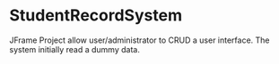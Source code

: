 # StudentRecordSystem


JFrame Project allow user/administrator to CRUD a user interface. The system initially read a dummy data.

